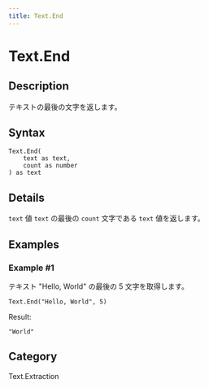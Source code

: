 ```yaml
---
title: Text.End
---
```


# Text.End


## Description

テキストの最後の文字を返します。


## Syntax

```powerquery
Text.End(
    text as text,
    count as number
) as text
```


## Details

<code>text</code> 値 <code>text</code> の最後の <code>count</code> 文字である <code>text</code> 値を返します。


## Examples

### Example #1 
テキスト &#34;Hello, World&#34; の最後の 5 文字を取得します。
```powerquery
Text.End("Hello, World", 5)
```

Result: 
```powerquery
"World"
```




## Category
Text.Extraction

